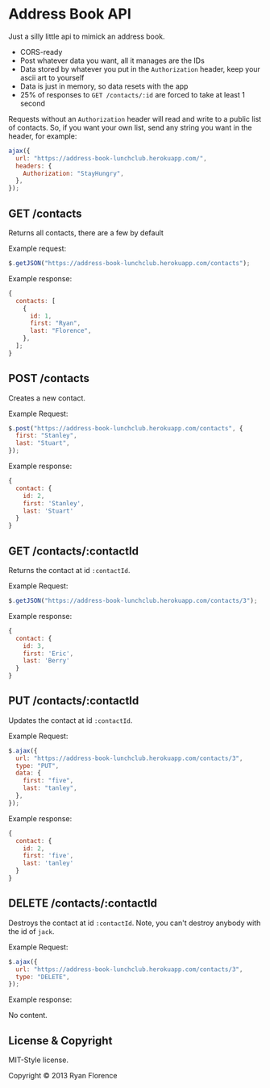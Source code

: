 # Address Book API

Just a silly little api to mimick an address book.

- CORS-ready
- Post whatever data you want, all it manages are the IDs
- Data stored by whatever you put in the `Authorization` header, keep
  your ascii art to yourself
- Data is just in memory, so data resets with the app
- 25% of responses to `GET /contacts/:id` are forced to take at least 1
  second

Requests without an `Authorization` header will read and write to a
public list of contacts. So, if you want your own list, send any string
you want in the header, for example:

```js
ajax({
  url: "https://address-book-lunchclub.herokuapp.com/",
  headers: {
    Authorization: "StayHungry",
  },
});
```

## GET /contacts

Returns all contacts, there are a few by default

Example request:

```js
$.getJSON("https://address-book-lunchclub.herokuapp.com/contacts");
```

Example response:

```js
{
  contacts: [
    {
      id: 1,
      first: "Ryan",
      last: "Florence",
    },
  ];
}
```

## POST /contacts

Creates a new contact.

Example Request:

```js
$.post("https://address-book-lunchclub.herokuapp.com/contacts", {
  first: "Stanley",
  last: "Stuart",
});
```

Example response:

```js
{
  contact: {
    id: 2,
    first: 'Stanley',
    last: 'Stuart'
  }
}
```

## GET /contacts/:contactId

Returns the contact at id `:contactId`.

Example Request:

```js
$.getJSON("https://address-book-lunchclub.herokuapp.com/contacts/3");
```

Example response:

```js
{
  contact: {
    id: 3,
    first: 'Eric',
    last: 'Berry'
  }
}
```

## PUT /contacts/:contactId

Updates the contact at id `:contactId`.

Example Request:

```js
$.ajax({
  url: "https://address-book-lunchclub.herokuapp.com/contacts/3",
  type: "PUT",
  data: {
    first: "five",
    last: "tanley",
  },
});
```

Example response:

```js
{
  contact: {
    id: 2,
    first: 'five',
    last: 'tanley'
  }
}
```

## DELETE /contacts/:contactId

Destroys the contact at id `:contactId`. Note, you can't destroy
anybody with the id of `jack`.

Example Request:

```js
$.ajax({
  url: "https://address-book-lunchclub.herokuapp.com/contacts/3",
  type: "DELETE",
});
```

Example response:

No content.

## License & Copyright

MIT-Style license.

Copyright &copy; 2013 Ryan Florence
